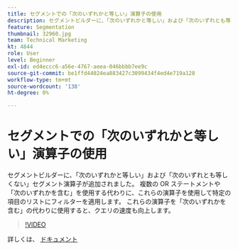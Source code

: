 ```yaml
---
title: セグメントでの「次のいずれかと等しい」演算子の使用
description: セグメントビルダーに、「次のいずれかと等しい」および「次のいずれとも等しくない」のセグメント演算子が追加されました。 複数の OR ステートメントや「次のいずれかを含む」ステートメントを使用する代わりに、これらの演算子を使用して特定の項目のリストにフィルターを適用します。 次の演算子を「次を含む」の代わりに使用すると、クエリの速度も向上します。
feature: Segmentation
thumbnail: 32960.jpg
team: Technical Marketing
kt: 4844
role: User
level: Beginner
exl-id: ed4eccc6-a56e-4767-aeea-046bbbb7ee9c
source-git-commit: be1ffd44024ea883427c3099434f4ed4e719a128
workflow-type: tm+mt
source-wordcount: '138'
ht-degree: 0%

---
```


# セグメントでの「次のいずれかと等しい」演算子の使用

セグメントビルダーに、「次のいずれかと等しい」および「次のいずれとも等しくない」セグメント演算子が追加されました。 複数の OR ステートメントや「次のいずれかを含む」を使用する代わりに、これらの演算子を使用して特定の項目のリストにフィルターを適用します。 これらの演算子を「次のいずれかを含む」の代わりに使用すると、クエリの速度も向上します。

>[!VIDEO](https://video.tv.adobe.com/v/32960/?quality=12)

詳しくは、 [ドキュメント](https://experienceleague.adobe.com/docs/analytics/components/segmentation/segment-reference/seg-operators.html)
